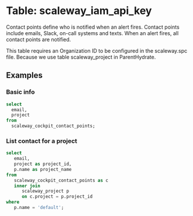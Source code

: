 # Table: scaleway_iam_api_key

Contact points define who is notified when an alert fires. Contact points include emails, Slack, on-call systems and texts. When an alert fires, all contact points are notified.

This table requires an Organization ID to be configured in the scaleway.spc file. Because we use table scaleway_project in ParentHydrate. 

## Examples

### Basic info

```sql
select
  email,
  project
from
  scaleway_cockpit_contact_points;
```

### List contact for a project

```sql
select
   email,
   project as project_id,
   p.name as project_name 
from
   scaleway_cockpit_contact_points as c 
   inner join
      scaleway_project p 
      on c.project = p.project_id 
where
   p.name = 'default';
```
